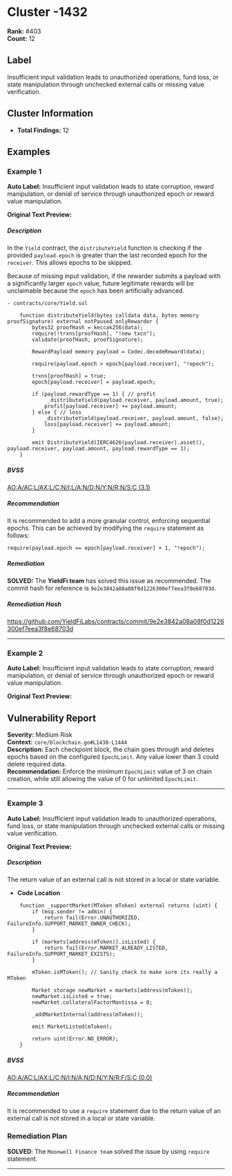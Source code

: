 # Cluster -1432

**Rank:** #403  
**Count:** 12  

## Label
Insufficient input validation leads to unauthorized operations, fund loss, or state manipulation through unchecked external calls or missing value verification.

## Cluster Information
- **Total Findings:** 12

## Examples

### Example 1

**Auto Label:** Insufficient input validation leads to state corruption, reward manipulation, or denial of service through unauthorized epoch or reward value manipulation.  

**Original Text Preview:**

##### Description

In the `Yield` contract, the `distributeYield` function is checking if the provided `payload.epoch` is greater than the last recorded epoch for the `receiver`. This allows epochs to be skipped.

Because of missing input validation, if the rewarder submits a payload with a significantly larger `epoch` value, future legitimate rewards will be unclaimable because the `epoch` has been artificially advanced.

  

`- contracts/core/Yield.sol`

```
    function distributeYield(bytes calldata data, bytes memory proofSignature) external notPaused onlyRewarder {
        bytes32 proofHash = keccak256(data);
        require(!trxns[proofHash], "!new txcn");
        validate(proofHash, proofSignature);

        RewardPayload memory payload = Codec.decodeReward(data);

        require(payload.epoch > epoch[payload.receiver], "!epoch");

        trxns[proofHash] = true;
        epoch[payload.receiver] = payload.epoch;
        
        if (payload.rewardType == 1) { // profit 
             _distributeYield(payload.receiver, payload.amount, true);
            profit[payload.receiver] += payload.amount;
        } else { // loss
            _distributeYield(payload.receiver, payload.amount, false);
            loss[payload.receiver] += payload.amount;
        }

        emit DistributeYield(IERC4626(payload.receiver).asset(), payload.receiver, payload.amount, payload.rewardType == 1);
    }
```

##### BVSS

[AO:A/AC:L/AX:L/C:N/I:L/A:N/D:N/Y:N/R:N/S:C (3.1)](/bvss?q=AO:A/AC:L/AX:L/C:N/I:L/A:N/D:N/Y:N/R:N/S:C)

##### Recommendation

It is recommended to add a more granular control, enforcing sequential epochs. This can be achieved by modifying the `require` statement as follows:

```
require(payload.epoch == epoch[payload.receiver] + 1, "!epoch");
```

##### Remediation

**SOLVED:** The **YieldFi team** has solved this issue as recommended. The commit hash for reference is `9e2e3842a08a08f0d1226300ef7eea3f8e68703d`.

##### Remediation Hash

<https://github.com/YieldFiLabs/contracts/commit/9e2e3842a08a08f0d1226300ef7eea3f8e68703d>

---
### Example 2

**Auto Label:** Insufficient input validation leads to state corruption, reward manipulation, or denial of service through unauthorized epoch or reward value manipulation.  

**Original Text Preview:**

## Vulnerability Report

**Severity:** Medium Risk  
**Context:** `core/blockchain.go#L1438-L1444`  
**Description:** Each checkpoint block, the chain goes through and deletes epochs based on the configured `EpochLimit`. Any value lower than 3 could delete required data.  
**Recommendation:** Enforce the minimum `EpochLimit` value of 3 on chain creation, while still allowing the value of 0 for unlimited `EpochLimit`.

---
### Example 3

**Auto Label:** Insufficient input validation leads to unauthorized operations, fund loss, or state manipulation through unchecked external calls or missing value verification.  

**Original Text Preview:**

##### Description

The return value of an external call is not stored in a local or state variable.

* **Code Location**

```
    function _supportMarket(MToken mToken) external returns (uint) {
        if (msg.sender != admin) {
            return fail(Error.UNAUTHORIZED, FailureInfo.SUPPORT_MARKET_OWNER_CHECK);
        }

        if (markets[address(mToken)].isListed) {
            return fail(Error.MARKET_ALREADY_LISTED, FailureInfo.SUPPORT_MARKET_EXISTS);
        }

        mToken.isMToken(); // Sanity check to make sure its really a MToken

        Market storage newMarket = markets[address(mToken)];
        newMarket.isListed = true;
        newMarket.collateralFactorMantissa = 0;

        _addMarketInternal(address(mToken));

        emit MarketListed(mToken);

        return uint(Error.NO_ERROR);
    }

```

##### BVSS

[AO:A/AC:L/AX:L/C:N/I:N/A:N/D:N/Y:N/R:F/S:C (0.0)](/bvss?q=AO:A/AC:L/AX:L/C:N/I:N/A:N/D:N/Y:N/R:F/S:C)

##### Recommendation

It is recommended to use a `require` statement due to the return value of an external call is not stored in a local or state variable.

  

### Remediation Plan

**SOLVED**: The `Moonwell Finance team` solved the issue by using `require` statement.

---
